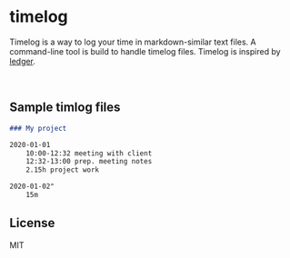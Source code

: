 timelog
=======
Timelog is a way to log your time in markdown-similar text files. A command-line tool is build
to handle timelog files. Timelog is inspired by [ledger](https://www.ledger-cli.org/).

&nbsp;

Sample timlog files
-------------------

``` markdown
### My project

2020-01-01
    10:00-12:32 meeting with client
    12:32-13:00 prep. meeting notes
    2.15h project work

2020-01-02"
    15m

```

License
-------
MIT
